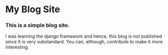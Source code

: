 # My Blog Site

### This is a simple blog site.
I was learning the django framework and hence, this blog is not published since it is very substandard. You can, although, contribute to make it more interesting.